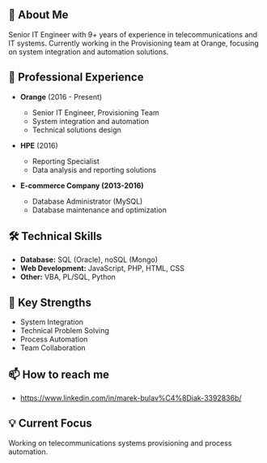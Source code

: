 ## 🚀 About Me
Senior IT Engineer with 9+ years of experience in telecommunications and IT systems. Currently working in the Provisioning team at Orange, focusing on system integration and automation solutions.

## 💼 Professional Experience
- **Orange** (2016 - Present)
  - Senior IT Engineer, Provisioning Team
  - System integration and automation
  - Technical solutions design

- **HPE** (2016)
  - Reporting Specialist
  - Data analysis and reporting solutions

- **E-commerce Company (2013-2016)**
  - Database Administrator (MySQL)
  - Database maintenance and optimization

## 🛠 Technical Skills
- **Database:** SQL (Oracle), noSQL (Mongo)
- **Web Development:** JavaScript, PHP, HTML, CSS
- **Other:** VBA, PL/SQL, Python

## 🌟 Key Strengths
- System Integration
- Technical Problem Solving
- Process Automation
- Team Collaboration

## 📫 How to reach me
- https://www.linkedin.com/in/marek-bulav%C4%8Diak-3392836b/

## 💡 Current Focus
Working on telecommunications systems provisioning and process automation.
